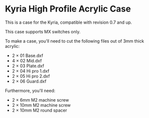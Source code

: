 Kyria High Profile Acrylic Case
===============================

This is a case for the Kyria, compatible with revision 0.7 and up.

This case supports MX switches only.

To make a case, you'll need to cut the following files out of 3mm thick acrylic:

- 2 × 01 Base.dxf
- 4 × 02 Mid.dxf
- 2 × 03 Plate.dxf
- 2 × 04 Hi pro 1.dxf
- 2 × 05 Hi pro 2.dxf
- 2 × 06 Guard.dxf

Furthermore, you'll need:

- 2 × 6mm M2 machine screw
- 2 × 10mm M2 machine screw
- 2 × 10mm M2 round spacer
